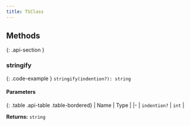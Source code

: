 ```yaml
---
title: TSClass
---
```



## Methods

{: .api-section }
### stringify

{: .code-example }
`stringify(indention?): string`

#### Parameters

{: .table .api-table .table-bordered}
| Name | Type |
|-
| `indention?` | `int` |

**Returns:** 
`string`

